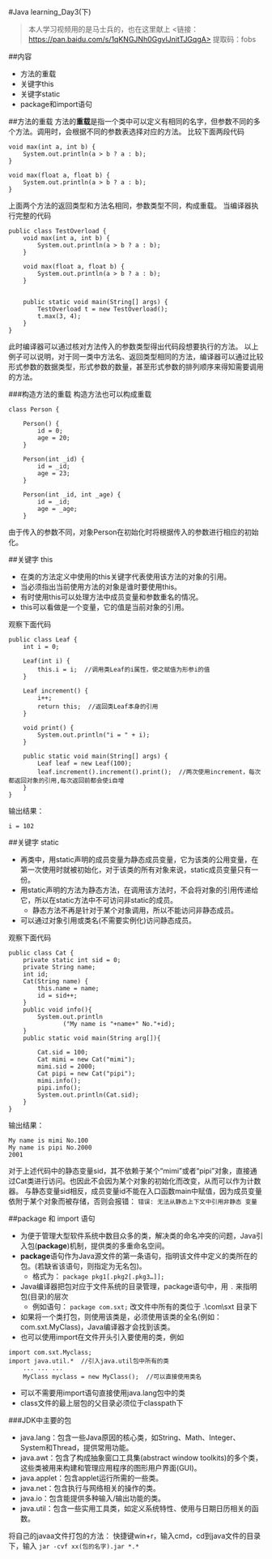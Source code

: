 #Java learning_Day3(下)
>本人学习视频用的是马士兵的，也在这里献上
><链接：https://pan.baidu.com/s/1qKNGJNh0GgvlJnitTJGqgA>
提取码：fobs

##内容
- 方法的重载
- 关键字this
- 关键字static
- package和import语句


##方法的重载
方法的**重载**是指一个类中可以定义有相同的名字，但参数不同的多个方法。调用时，会根据不同的参数表选择对应的方法。
比较下面两段代码
```
void max(int a, int b) {
	System.out.println(a > b ? a : b);
}
```
```
void max(float a, float b) {
	System.out.println(a > b ? a : b);		
}

```
上面两个方法的返回类型和方法名相同，参数类型不同，构成重载。
当编译器执行完整的代码
```
public class TestOverload {
	void max(int a, int b) {
		System.out.println(a > b ? a : b);
	}

	void max(float a, float b) {
		System.out.println(a > b ? a : b);		
	}


	public static void main(String[] args) {
		TestOverload t = new TestOverload();
		t.max(3, 4);
	}
}
```
此时编译器可以通过核对方法传入的参数类型得出代码段想要执行的方法。
以上例子可以说明，对于同一类中方法名、返回类型相同的方法，编译器可以通过比较形式参数的数据类型，形式参数的数量，甚至形式参数的排列顺序来得知需要调用的方法。

###构造方法的重载
构造方法也可以构成重载
```
class Person {
	
	Person() {
		id = 0;
		age = 20;
	}
	
	Person(int _id) {
		id = _id;
		age = 23;
	}
	
	Person(int _id, int _age) {
		id = _id;
		age = _age;
	}
```
由于传入的参数不同，对象Person在初始化时将根据传入的参数进行相应的初始化。

##关键字 this
- 在类的方法定义中使用的this关键字代表使用该方法的对象的引用。
- 当必须指出当前使用方法的对象是谁时要使用this。
- 有时使用this可以处理方法中成员变量和参数重名的情况。
- this可以看做是一个变量，它的值是当前对象的引用。

观察下面代码
```
public class Leaf {	
	int i = 0;

	Leaf(int i) {
		this.i = i;  //调用类Leaf的i属性，使之赋值为形参i的值
	}

	Leaf increment() {
		i++;
		return this;  //返回类Leaf本身的引用
	}
	
	void print() {
		System.out.println("i = " + i);
	}

	public static void main(String[] args) {
		Leaf leaf = new Leaf(100);
		leaf.increment().increment().print();  //两次使用increment，每次都返回对象的引用,每次返回前都会使i自增
	}
}
```
输出结果：
```
i = 102
```

##关键字 static
- 再类中，用static声明的成员变量为静态成员变量，它为该类的公用变量，在第一次使用时就被初始化，对于该类的所有对象来说，static成员变量只有一份。
- 用static声明的方法为静态方法，在调用该方法时，不会将对象的引用传递给它，所以在static方法中不可访问非static的成员。
  - 静态方法不再是针对于某个对象调用，所以不能访问非静态成员。
- 可以通过对象引用或类名(不需要实例化)访问静态成员。

观察下面代码
```
public class Cat {
    private static int sid = 0;
    private String name; 
    int id;
    Cat(String name) {
        this.name = name;  
        id = sid++;
    }
    public void info(){
        System.out.println
               ("My name is "+name+" No."+id);
    }
    public static void main(String arg[]){

        Cat.sid = 100;
        Cat mimi = new Cat("mimi");
        mimi.sid = 2000;
        Cat pipi = new Cat("pipi");
        mimi.info(); 
        pipi.info();
		System.out.println(Cat.sid);
    }
}

```
输出结果：
```
My name is mimi No.100
My name is pipi No.2000
2001
```
对于上述代码中的静态变量sid，其不依赖于某个“mimi”或者“pipi”对象，直接通过Cat类进行访问。也因此不会因为某个对象的初始化而改变，从而可以作为计数器。
与静态变量sid相反，成员变量id不能在入口函数main中赋值，因为成员变量依附于某个对象而被存储，否则会报错： `错误: 无法从静态上下文中引用非静态 变量`

##package 和 import 语句
- 为便于管理大型软件系统中数目众多的类，解决类的命名冲突的问题，Java引入包(**package**)机制，提供类的多重命名空间。
- **package**语句作为Java源文件的第一条语句，指明该文件中定义的类所在的包。(若缺省该语句，则指定为无名包)。
  - 格式为： `package pkg1[.pkg2[.pkg3…]];`
- Java编译器把包对应于文件系统的目录管理，package语句中，用 `.` 来指明包(目录)的层次
  - 例如语句： `package com.sxt;` 改文件中所有的类位于 .\com\sxt 目录下
- 如果将一个类打包，则使用该类是，必须使用该类的全名(例如：com.sxt.MyClass)，Java编译器才会找到该类。
- 也可以使用import在文件开头引入要使用的类，例如
```
import com.sxt.Myclass;
import java.util.*  //引入java.util包中所有的类
    ... ... ...
    MyClass myclass = new MyClass();  //可以直接使用类名
```
- 可以不需要用import语句直接使用java.lang包中的类
- class文件的最上层包的父目录必须位于classpath下

###JDK中主要的包
- java.lang：包含一些Java原因的核心类，如String、Math、Integer、System和Thread，提供常用功能。
- java.awt：包含了构成抽象窗口工具集(abstract window toolkits)的多个类，这些类被用来构建和管理应用程序的图形用户界面(GUI)。
- java.applet：包含applet运行所需的一些类。
- java.net：包含执行与网络相关的操作的类。
- java.io：包含能提供多种输入/输出功能的类。
- java.util：包含一些实用工具类，如定义系统特性、使用与日期日历相关的函数。

将自己的javaa文件打包的方法：
快捷键win+r，输入cmd，cd到java文件的目录下，输入 `jar -cvf xx(包的名字).jar *.*`